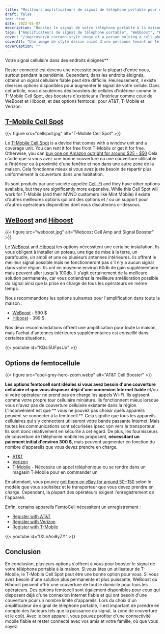 ```yaml
---
title: "Meilleurs amplificateurs de signal de téléphone portable pour un usage domestique"
draft: false
toc: true
date: 2023-05-07
description: "Boostez le signal de votre téléphone portable à la maison avec nos meilleurs choix pour une connectivité fiable et une couverture dans toute la maison."
tags: ["Amplificateurs de signal de téléphone portable", "Webboost", "Hiboost", "Connectivité domestique", "Couverture du téléphone cellulaire", "Femtocellule", "Amplificateurs de signaux cellulaires", "Amplificateurs de signal sans fil", "Dispositifs d'amplification du signal", "Connectivité mobile", "Réception de téléphone portable", "Internet résidentiel", "Amplificateurs sans fil", "Électronique", "Amélioration de l'habitat", "Télécommunications", "Technologie", "Maisons intelligentes", "Appel Wi-Fi", "Réseau mobile"]
cover: "/img/cover/A_cartoon-style_image_of_a_person_holding_a_cell_phone.png"
coverAlt: "Une image de style dessin animé d'une personne tenant un téléphone portable et debout à côté d'un booster avec des barres de signal qui augmentent."
coverCaption: ""
---
```

 Votre signal cellulaire dans des endroits éloignés**

Rester connecté est devenu une nécessité pour la plupart d'entre nous, surtout pendant la pandémie. Cependant, dans les endroits éloignés, obtenir un signal cellulaire fiable peut être difficile. Heureusement, il existe diverses options disponibles pour augmenter le signal de votre cellule. Dans cet article, nous discuterons des boosters de cellules d'intérieur comme le T-Mobile Cell Spot, des boosters d'extérieur à l'intérieur comme ceux de WeBoost et Hiboost, et des options femtocell pour AT&T, T-Mobile et Verizon.

## [T-Mobile Cell Spot](https://amzn.to/41cXppc)

{{< figure src="cellspot.jpg" alt="T-Mobile Cell Spot" >}}

Le [T-Mobile Cell Spot](https://amzn.to/41cXppc) is a device that comes with a window unit and a coverage unit. You can rent it for free from T-Mobile or get it for free. Otherwise, you can [buy one on Amazon outright for around $25 - $50](https://amzn.to/41cXppc) Cela n'aide que si vous avez une bonne couverture ou une couverture utilisable à l'intérieur ou à proximité d'une fenêtre et non dans une autre zone de la maison. Cela fonctionne mieux si vous avez juste besoin de répartir plus uniformément la couverture dans une habitation.

Ils sont produits par une société appelée [Cell-Fi](https://nextivityinc.com/products/) and they have other options available, but they are significantly more expensive. While this Cell Spot will work for T-Mobile (and their MVNO customers like Mint Mobile) il existe d'autres meilleures options qui ont des options et / ou un support pour d'autres opérateurs disponibles dont nous discuterons ci-dessous.

## [WeBoost](https://amzn.to/42chuNG) and [Hiboost](https://amzn.to/3NPsSL6)

{{< figure src="weboost.jpg" alt="Weboost Cell Amp and Signal Booster" >}}

Le [WeBoost](https://amzn.to/42chuNG) and [Hiboost](https://amzn.to/3NPsSL6) les options nécessitent une certaine installation. Ils vous obligent à installer un poteau, une tige de mise à la terre, un parafoudre, un ampli et une ou plusieurs antennes intérieures. Ils offrent le meilleur signal possible mais ne fonctionneront pas s'il n'y a aucun signal dans votre région. Ils ont en moyenne environ 60db de gain supplémentaire mais peuvent aller jusqu'à 100db. Il s'agit certainement de la meilleure solution permanente, car vous obtiendrez la meilleure amélioration possible du signal ainsi que la prise en charge de tous les opérateurs en même temps.

Nous recommandons les options suivantes pour l'amplification dans toute la maison :

- [WeBoost](https://amzn.to/42chuNG) - 590 $
- [Hiboost](https://amzn.to/3NPsSL6) - 399 $

Nos deux recommandations offrent une amplification pour toute la maison, mais l'achat d'antennes intérieures supplémentaires est conseillé dans certaines situations.

{{< youtube id="KQsi5UFpsUo" >}}

## Options de femtocellule

{{< figure src="cool-grey-hero-zoom.webp" alt="AT&T Cell Booster" >}}

**Les options femtocell sont idéales si vous avez besoin d'une couverture cellulaire et que vous disposez déjà d'une connexion Internet fiable** et/ou si votre opérateur ne prend pas en charge les appels Wi-Fi.
Ils agissent comme votre propre tour cellulaire miniature.
Ils fonctionnent mieux lorsque vous n'avez pas de couverture cellulaire existante dans la région.
L'inconvénient est que ** vous ne pouvez pas choisir quels appareils peuvent se connecter à la femtocell **. Cela signifie que tous les appareils cellulaires qui s'y connectent utiliseront votre bande passante Internet. Mais toutes les communications sont sécurisées ipsec vpn vers le transporteur. Ils sont donc relativement en sécurité à cet égard.
De plus, les fournisseurs de couverture de téléphonie mobile les proposent, **nécessitant un paiement initial d'environ 300 $**, mais peuvent augmenter en fonction du nombre d'appareils que vous devez prendre en charge.
 
- [AT&T](https://www.att.com/buy/accessories/Specialty-Items/att-cell-booster.html)
- [Verizon](https://www.verizon.com/products/verizon-lte-network-extender/)
- [T-Mobile](https://www.t-mobile.com/support/coverage/4g-lte-cellspot) - Nécessite un appel téléphonique ou se rendre dans un magasin T-Mobile pour en commander un

En attendant, vous pouvez [get them on eBay for around $50-$150](https://www.ebay.com/sch/i.html?_nkw=femtocell) selon le modèle que vous souhaitez et le transporteur que vous devez prendre en charge. Cependant, la plupart des opérateurs exigent l'enregistrement de l'appareil.

Enfin, certains appareils FemtoCell nécessitent un enregistrement :

- [Register with AT&T](https://www.att.com/device-support/article/wireless/KM1458172/ATT/ATTSS2FII)
- [Register with Verizon](https://www.verizonwireless.com/content/wcms/overlays/register-signal-booster.html)
- [Register with T-Mobile](https://www.t-mobile.com/support/coverage/4g-lte-cellspot)

{{< youtube id="IXLnAoi8yZY" >}}

## Conclusion

En conclusion, plusieurs options s'offrent à vous pour booster le signal de votre téléphone portable à la maison. Si vous êtes un utilisateur de T-Mobile, le T-Mobile Cell Spot peut être une bonne option pour vous. Si vous avez besoin d'une solution plus permanente et plus puissante, WeBoost ou Hiboost peuvent offrir une couverture de tout le domicile pour tous les opérateurs. Des options femtocell sont également disponibles pour ceux qui disposent déjà d'une connexion Internet fiable et qui ont besoin d'une couverture pour un nombre limité d'appareils. Lors du choix d'un amplificateur de signal de téléphone portable, il est important de prendre en compte des facteurs tels que la puissance du signal, la zone de couverture et le coût. Avec le bon appareil, vous pouvez profiter d'une connectivité mobile fiable et rester connecté avec vos amis et votre famille, où que vous soyez.
